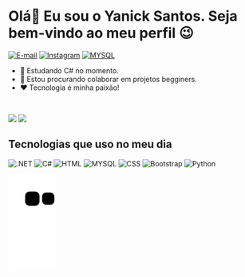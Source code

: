 <h1 style "border-buttom: 3px;">Olá👋 Eu sou o Yanick Santos. Seja bem-vindo ao meu perfil 😉</h1>

[![E-mail](https://img.shields.io/badge/Microsoft_Outlook-0078D4?style=for-the-badge&logo=microsoft-outlook&logoColor=white)](yanickeduardo@outlook.com)
[![Instagram](https://img.shields.io/badge/Instagram-E4405F?style=for-the-badge&logo=instagram&logoColor=white)](https://www.instagram.com/yanick0304/)
[![MYSQL](https://img.shields.io/badge/Facebook-1877F2?style=for-the-badge&logo=facebook&logoColor=white)](https://www.facebook.com/yanickmanuel/)

- 🌱 Estudando C# no momento.
- 👯 Estou procurando colaborar em projetos begginers.
- ❤️ Tecnologia é minha paixão! 

<br/><div >
        <img width ="350px" src="https://github-readme-stats.vercel.app/api?username=yanicksantos&show_icons=true&theme=maroongold"/>
        <img  width ="350px" src="https://github-readme-stats.vercel.app/api/top-langs/?username=Yanicksantos&layout=compact"/>
</div>


<h2 style ="border-buttom: 2px">Tecnologias que uso no meu dia</h2>

![.NET](https://img.shields.io/badge/.NET-5C2D91?style=for-the-badge&logo=.net&logoColor=white)
![C#](https://img.shields.io/badge/C%23-239120?style=for-the-badge&logo=c-sharp&logoColor=white)
![HTML](https://img.shields.io/badge/HTML5-E34F26?style=for-the-badge&logo=html5&logoColor=white)
![MYSQL](https://img.shields.io/badge/MySQL-00000F?style=for-the-badge&logo=mysql&logoColor=white)
![CSS](https://img.shields.io/badge/CSS3-1572B6?style=for-the-badge&logo=css3&logoColor=white)
![Bootstrap](https://img.shields.io/badge/Bootstrap-563D7C?style=for-the-badge&logo=bootstrap&logoColor=white)
![Python](https://img.shields.io/badge/Python-14354C?style=for-the-badge&logo=python&logoColor=white)

![Snake animation](https://github.com/rafaballerini/rafaballerini/blob/output/github-contribution-grid-snake.svg)
